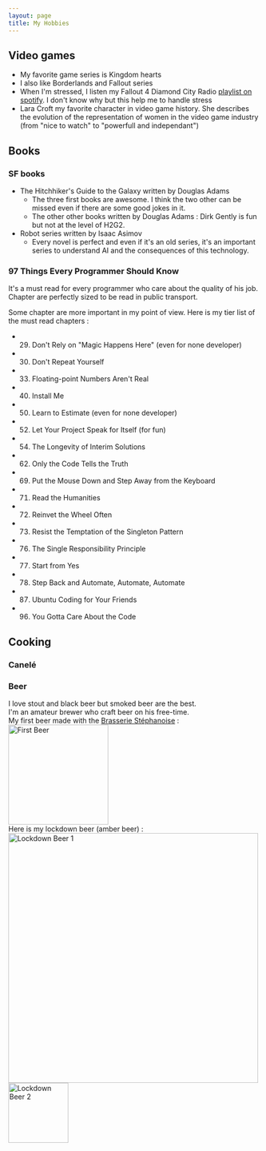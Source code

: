 ```yaml
---
layout: page
title: My Hobbies
---
```


## Video games

- My favorite game series is Kingdom hearts
- I also like Borderlands and Fallout series
- When I'm stressed, I listen my Fallout 4 Diamond City Radio [playlist on spotify](https://open.spotify.com/playlist/6fJARQytW295vVoUSUjk8I?si=zssq5g6TQySo2HoGUgalGQ). I don't know why but this help me to handle stress
- Lara Croft my favorite character in video game history. She describes the evolution of the representation of women in the video game industry (from "nice to watch" to "powerfull and independant")

## Books

### SF books

- The Hitchhiker's Guide to the Galaxy written by Douglas Adams
    - The three first books are awesome. I think the two other can be missed even if there are some good jokes in it. 
    - The other other books written by Douglas Adams : Dirk Gently is fun but not at the level of H2G2.
- Robot series written by Isaac Asimov
    - Every novel is perfect and even if it's an old series, it's an important series to understand AI and the consequences of this technology.  

### 97 Things Every Programmer Should Know

It's a must read for every programmer who care about the quality of his job. Chapter are perfectly sized to be read in public transport.
<!---
Read again chapter before 29 to add some to selection
--->
Some chapter are more important in my point of view. Here is my tier list of the must read chapters :
- 29. Don't Rely on "Magic Happens Here" (even for none developer)
- 30. Don't Repeat Yourself 
- 33. Floating-point Numbers Aren't Real
- 40. Install Me
- 50. Learn to Estimate (even for none developer)
- 52. Let Your Project Speak for Itself (for fun)
- 54. The Longevity of Interim Solutions
- 62. Only the Code Tells the Truth
- 69. Put the Mouse Down and Step Away from the Keyboard
- 71. Read the Humanities
- 72. Reinvet the Wheel Often
- 73. Resist the Temptation of the Singleton Pattern
- 76. The Single Responsibility Principle
- 77. Start from Yes
- 78. Step Back and Automate, Automate, Automate
- 87. Ubuntu Coding for Your Friends
- 96. You Gotta Care About the Code

<!---
## Sports

### Foosball

### Running
--->
## Cooking

### Canelé

### Beer

I love stout and black beer but smoked beer are the best.  
I'm an amateur brewer who craft beer on his free-time.  
My first beer made with the [Brasserie Stéphanoise](https://www.labrasseriestephanoise.com/)  :  
<img src="/RobinDonnay/images/Cooking/FirstBeer.jpg" alt="First Beer" width="200" />  
Here is my lockdown beer (amber beer) :  
<img src="/RobinDonnay/images/Cooking/LockdownBeer1.jpg" alt="Lockdown Beer 1" width="500" />
<img src="/RobinDonnay/images/Cooking/LockdownBeer2.jpg" alt="Lockdown Beer 2" width="120" />

<!---
### Cook book with all receipe I made from date to date
--->